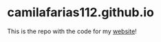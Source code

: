 # camilafarias112.github.io
This is the repo with the code for my [website](https://camilafarias112.github.io/)!
